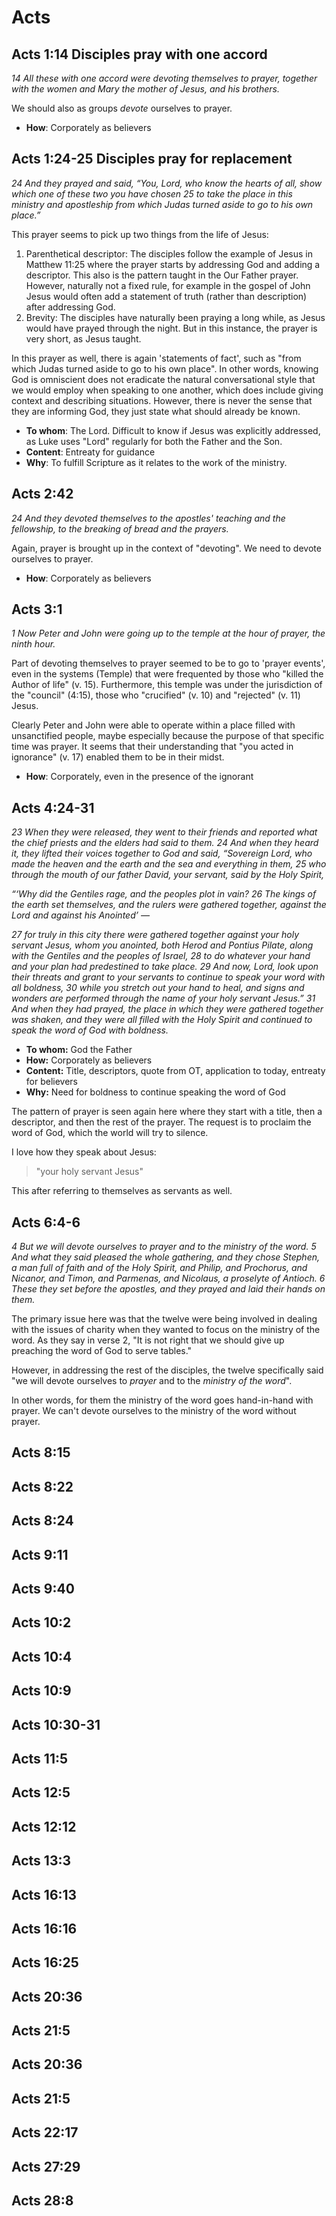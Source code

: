 # Acts

## Acts 1:14 Disciples pray with one accord

_14 All these with one accord were devoting themselves to prayer, together with the women and Mary the mother of Jesus, and his brothers._

We should also as groups _devote_ ourselves to prayer.

- **How**: Corporately as believers

## Acts 1:24-25 Disciples pray for replacement

_24 And they prayed and said, “You, Lord, who know the hearts of all, show which one of these two you have chosen_
_25 to take the place in this ministry and apostleship from which Judas turned aside to go to his own place.”_

This prayer seems to pick up two things from the life of Jesus:

1. Parenthetical descriptor: The disciples follow the example of Jesus in Matthew 11:25 where the prayer starts by addressing God and adding a descriptor.
   This also is the pattern taught in the Our Father prayer.
   However, naturally not a fixed rule, for example in the gospel of John Jesus would often add a statement of truth (rather than description) after addressing God.
2. Brevity: The disciples have naturally been praying a long while, as Jesus would have prayed through the night.
   But in this instance, the prayer is very short, as Jesus taught.

In this prayer as well, there is again 'statements of fact', such as "from which Judas turned aside to go to his own place".
In other words, knowing God is omniscient does not eradicate the natural conversational style that we would employ when speaking to one another, which does include giving context and describing situations.
However, there is never the sense that they are informing God, they just state what should already be known.

- **To whom**: The Lord.
  Difficult to know if Jesus was explicitly addressed, as Luke uses "Lord" regularly for both the Father and the Son.
- **Content**: Entreaty for guidance
- **Why**: To fulfill Scripture as it relates to the work of the ministry.

## Acts 2:42

_24 And they devoted themselves to the apostles' teaching and the fellowship, to the breaking of bread and the prayers._

Again, prayer is brought up in the context of "devoting".
We need to devote ourselves to prayer.

- **How**: Corporately as believers

## Acts 3:1

_1 Now Peter and John were going up to the temple at the hour of prayer, the ninth hour._

Part of devoting themselves to prayer seemed to be to go to 'prayer events', even in the systems (Temple) that were frequented by those who "killed the Author of life" (v. 15).
Furthermore, this temple was under the jurisdiction of the "council" (4:15), those who "crucified" (v. 10) and "rejected" (v. 11) Jesus.

Clearly Peter and John were able to operate within a place filled with unsanctified people, maybe especially because the purpose of that specific time was prayer.
It seems that their understanding that "you acted in ignorance" (v. 17) enabled them to be in their midst.

- **How**: Corporately, even in the presence of the ignorant

## Acts 4:24-31

_23 When they were released, they went to their friends and reported what the chief priests and the elders had said to them._
_24 And when they heard it, they lifted their voices together to God and said,_
_“Sovereign Lord, who made the heaven and the earth and the sea and everything in them,_
_25 who through the mouth of our father David, your servant, said by the Holy Spirit,_

_“‘Why did the Gentiles rage,_
    _and the peoples plot in vain?_
_26 The kings of the earth set themselves,_
    _and the rulers were gathered together,_
    _against the Lord and against his Anointed’ —_

_27 for truly in this city there were gathered together against your holy servant Jesus, whom you anointed, both Herod and Pontius Pilate, along with the Gentiles and the peoples of Israel,_
_28 to do whatever your hand and your plan had predestined to take place._
_29 And now, Lord, look upon their threats and grant to your servants to continue to speak your word with all boldness,_
_30 while you stretch out your hand to heal, and signs and wonders are performed through the name of your holy servant Jesus.”_
_31 And when they had prayed, the place in which they were gathered together was shaken, and they were all filled with the Holy Spirit and continued to speak the word of God with boldness._

- **To whom:** God the Father
- **How:** Corporately as believers
- **Content:** Title, descriptors, quote from OT, application to today, entreaty for believers
- **Why:** Need for boldness to continue speaking the word of God

The pattern of prayer is seen again here where they start with a title, then a descriptor, and then the rest of the prayer.
The request is to proclaim the word of God, which the world will try to silence.

I love how they speak about Jesus: 

> "your holy servant Jesus"

This after referring to themselves as servants as well.

## Acts 6:4-6

_4 But we will devote ourselves to prayer and to the ministry of the word._
_5 And what they said pleased the whole gathering, and they chose Stephen, a man full of faith and of the Holy Spirit,_
_and Philip, and Prochorus, and Nicanor, and Timon, and Parmenas, and Nicolaus, a proselyte of Antioch._
_6 These they set before the apostles, and they prayed and laid their hands on them._

The primary issue here was that the twelve were being involved in dealing with the issues of charity when they wanted to focus on the ministry of the word.
As they say in verse 2, "It is not right that we should give up preaching the word of God to serve tables."

However, in addressing the rest of the disciples, the twelve specifically said "we will devote ourselves to _prayer_ and to the _ministry of the word_". 

In other words, for them the ministry of the word goes hand-in-hand with prayer.
We can't devote ourselves to the ministry of the word without prayer.

## Acts 8:15

## Acts 8:22

## Acts 8:24

## Acts 9:11

## Acts 9:40

## Acts 10:2

## Acts 10:4

## Acts 10:9

## Acts 10:30-31

## Acts 11:5

## Acts 12:5

## Acts 12:12

## Acts 13:3

## Acts 16:13

## Acts 16:16

## Acts 16:25

## Acts 20:36

## Acts 21:5

## Acts 20:36

## Acts 21:5

## Acts 22:17

## Acts 27:29

## Acts 28:8

